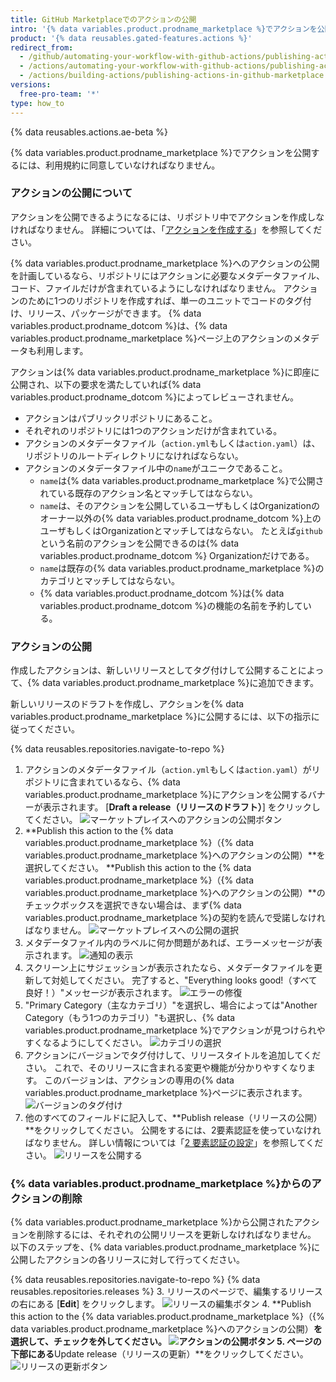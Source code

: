 ```yaml
---
title: GitHub Marketplaceでのアクションの公開
intro: '{% data variables.product.prodname_marketplace %}でアクションを公開し、作成したアクションを{% data variables.product.prodname_dotcom %}コミュニティと共有できます。'
product: '{% data reusables.gated-features.actions %}'
redirect_from:
  - /github/automating-your-workflow-with-github-actions/publishing-actions-in-github-marketplace
  - /actions/automating-your-workflow-with-github-actions/publishing-actions-in-github-marketplace
  - /actions/building-actions/publishing-actions-in-github-marketplace
versions:
  free-pro-team: '*'
type: how_to
---
```


{% data reusables.actions.ae-beta %}

{% data variables.product.prodname_marketplace %}でアクションを公開するには、利用規約に同意していなければなりません。

### アクションの公開について

アクションを公開できるようになるには、リポジトリ中でアクションを作成しなければなりません。 詳細については、「[アクションを作成する](/actions/creating-actions)」を参照してください。

{% data variables.product.prodname_marketplace %}へのアクションの公開を計画しているなら、リポジトリにはアクションに必要なメタデータファイル、コード、ファイルだけが含まれているようにしなければなりません。 アクションのために1つのリポジトリを作成すれば、単一のユニットでコードのタグ付け、リリース、パッケージができます。 {% data variables.product.prodname_dotcom %}は、{% data variables.product.prodname_marketplace %}ページ上のアクションのメタデータも利用します。

アクションは{% data variables.product.prodname_marketplace %}に即座に公開され、以下の要求を満たしていれば{% data variables.product.prodname_dotcom %}によってレビューされません。

- アクションはパブリックリポジトリにあること。
- それぞれのリポジトリには1つのアクションだけが含まれている。
- アクションのメタデータファイル（`action.yml`もしくは`action.yaml`）は、リポジトリのルートディレクトリになければならない。
- アクションのメタデータファイル中の`name`がユニークであること。
  - `name`は{% data variables.product.prodname_marketplace %}で公開されている既存のアクション名とマッチしてはならない。
  - `name`は、そのアクションを公開しているユーザもしくはOrganizationのオーナー以外の{% data variables.product.prodname_dotcom %}上のユーザもしくはOrganizationとマッチしてはならない。 たとえば`github`という名前のアクションを公開できるのは{% data variables.product.prodname_dotcom %} Organizationだけである。
  - `name`は既存の{% data variables.product.prodname_marketplace %}のカテゴリとマッチしてはならない。
  - {% data variables.product.prodname_dotcom %}は{% data variables.product.prodname_dotcom %}の機能の名前を予約している。

### アクションの公開

作成したアクションは、新しいリリースとしてタグ付けして公開することによって、{% data variables.product.prodname_marketplace %}に追加できます。

新しいリリースのドラフトを作成し、アクションを{% data variables.product.prodname_marketplace %}に公開するには、以下の指示に従ってください。

{% data reusables.repositories.navigate-to-repo %}
1. アクションのメタデータファイル（`action.yml`もしくは`action.yaml`）がリポジトリに含まれているなら、{% data variables.product.prodname_marketplace %}にアクションを公開するバナーが表示されます。 [**Draft a release（リリースのドラフト）**] をクリックしてください。 ![マーケットプレイスへのアクションの公開ボタン](/assets/images/help/repository/publish-github-action-to-markeplace-button.png)
1. **Publish this action to the {% data variables.product.prodname_marketplace %}（{% data variables.product.prodname_marketplace %}へのアクションの公開）**を選択してください。 **Publish this action to the {% data variables.product.prodname_marketplace %}（{% data variables.product.prodname_marketplace %}へのアクションの公開）**のチェックボックスを選択できない場合は、まず{% data variables.product.prodname_marketplace %}の契約を読んで受諾しなければなりません。 ![マーケットプレイスへの公開の選択](/assets/images/help/repository/marketplace_actions_publish.png)
1. メタデータファイル内のラベルに何か問題があれば、エラーメッセージが表示されます。 ![通知の表示](/assets/images/help/repository/marketplace_actions_fixerrors.png)
1. スクリーン上にサジェッションが表示されたなら、メタデータファイルを更新して対処してください。 完了すると、"Everything looks good!（すべて良好！）"メッセージが表示されます。 ![エラーの修復](/assets/images/help/repository/marketplace_actions_looksgood.png)
1. "Primary Category（主なカテゴリ）"を選択し、場合によっては"Another Category（もう1つのカテゴリ）"も選択し、{% data variables.product.prodname_marketplace %}でアクションが見つけられやすくなるようにしてください。 ![カテゴリの選択](/assets/images/help/repository/marketplace_actions_categories.png)
1. アクションにバージョンでタグ付けして、リリースタイトルを追加してください。 これで、そのリリースに含まれる変更や機能が分かりやすくなります。 このバージョンは、アクションの専用の{% data variables.product.prodname_marketplace %}ページに表示されます。 ![バージョンのタグ付け](/assets/images/help/repository/marketplace_actions_version.png)
1. 他のすべてのフィールドに記入して、**Publish release（リリースの公開）**をクリックしてください。 公開をするには、2要素認証を使っていなければなりません。 詳しい情報については「[2 要素認証の設定](/articles/configuring-two-factor-authentication/)」を参照してください。 ![リリースを公開する](/assets/images/help/repository/marketplace_actions_publishrelease.png)

### {% data variables.product.prodname_marketplace %}からのアクションの削除

{% data variables.product.prodname_marketplace %}から公開されたアクションを削除するには、それぞれの公開リリースを更新しなければなりません。 以下のステップを、{% data variables.product.prodname_marketplace %}に公開したアクションの各リリースに対して行ってください。

{% data reusables.repositories.navigate-to-repo %}
{% data reusables.repositories.releases %}
3. リリースのページで、編集するリリースの右にある [**Edit**] をクリックします。 ![リリースの編集ボタン](/assets/images/help/releases/release-edit-btn.png)
4. **Publish this action to the {% data variables.product.prodname_marketplace %}（{% data variables.product.prodname_marketplace %}へのアクションの公開）**を選択して、チェックを外してください。 ![アクションの公開ボタン](/assets/images/help/repository/actions-marketplace-unpublish.png)
5. ページの下部にある**Update release（リリースの更新）**をクリックしてください。 ![リリースの更新ボタン](/assets/images/help/repository/actions-marketplace-update-release.png)
